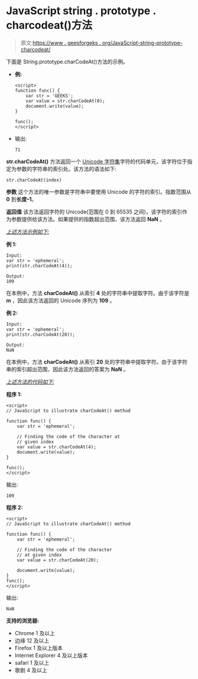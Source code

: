 # JavaScript string . prototype . charcodeat()方法

> 原文:[https://www . geesforgeks . org/JavaScript-string-prototype-charcodeat/](https://www.geeksforgeeks.org/javascript-string-prototype-charcodeat/)

下面是 String.prototype.charCodeAt()方法的示例。

*   **例:**

    ```
    <script>
    function func() {
        var str = 'GEEKS';
        var value = str.charCodeAt(0);
        document.write(value);    
    }

    func();
    </script>
    ```

*   输出:

    ```
    71

    ```

**str.charCodeAt()** 方法返回一个 [Unicode 字符集](https://en.wikipedia.org/wiki/Unicode)字符的代码单元，该字符位于指定为参数的字符串的索引处。该方法的语法如下:

```
str.charCodeAt(index)

```

**参数**
这个方法的唯一参数是字符串中要使用 Unicode 的字符的索引。指数范围从 **0** 到**长度–1**。

**返回值**
该方法返回字符的 Unicode(范围在 0 到 65535 之间)，该字符的索引作为参数提供给该方法。如果提供的指数超出范围，该方法返回 **NaN** 。

<u>*上述方法示例如下:*</u>

**例 1:**

```
Input:
var str = 'ephemeral';
print(str.charCodeAt(4));

Output:
109

```

在本例中，方法 **charCodeAt()** 从索引 **4** 处的字符串中提取字符。由于该字符是 **m** ，因此该方法返回的 Unicode 序列为 **109** 。

**例 2:**

```
Input:
var str = 'ephemeral';
print(str.charCodeAt(20));

Output:
NaN

```

在本例中，方法 **charCodeAt()** 从索引 **20** 处的字符串中提取字符。由于该字符串的索引超出范围，因此该方法返回的答案为 **NaN** 。

<u>*上述方法的代码如下:*</u>

**程序 1:**

```
<script>
// JavaScript to illustrate charCodeAt() method

function func() {
    var str = 'ephemeral';

    // Finding the code of the character at
    // given index 
    var value = str.charCodeAt(4);
    document.write(value);    
}

func();
</script>
```

输出:

```
109

```

**程序 2:**

```
<script>
// JavaScript to illustrate charCodeAt() method

function func() {
    var str = 'ephemeral';

    // Finding the code of the character 
    // at given index 
    var value = str.charCodeAt(20);

    document.write(value);    
}
func();
</script> 
```

输出:

```
NaN

```

**支持的浏览器:**

*   Chrome 1 及以上
*   边缘 12 及以上
*   Firefox 1 及以上版本
*   Internet Explorer 4 及以上版本
*   safari 1 及以上
*   歌剧 4 及以上
